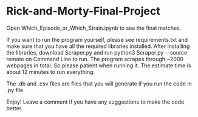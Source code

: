 # Rick-and-Morty-Final-Project

Open Which_Episode_or_Which_Strain.ipynb to see the final matches.

If you want to run the program yourself, please see requirements.txt and make sure that you have all the required libraries installed.
After installing the libraries, download Scraper.py and run python3 Scraper.py --source remote on Command Line to run.
The program scrapes through ~2000 webpages in total. So please patient when running it. The estimate time is about 12 minutes to run everything. 

The .db and .csv files are files that you will generate if you run the code in .py file.


Enjoy! Leave a comment if you have any suggestions to make the code better.
